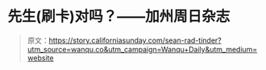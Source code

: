 # 先生(刷卡)对吗？——加州周日杂志

> 原文：<https://story.californiasunday.com/sean-rad-tinder?utm_source=wanqu.co&utm_campaign=Wanqu+Daily&utm_medium=website>



<custom-cover-564f914a04c15 contenteditable="false" block_id="cover?block_name=custom-cover-564f914a04c15" block_type="custom-cover-564f914a04c15" class="custom-cover-564f914a04c15 atavist-shared csm-story-cover atavist-cover atavist-block-align-center csm-cover" data-assets="scale~1200x0~0207covera-1452539704-64.jpg,scale~800x0~0207covera-1452539704-64.jpg,scale~400x0~0207covera-1452539704-64.jpg,scale~1200x0~0207covera-1453324730-93.jpg,scale~800x0~0207covera-1453324730-93.jpg,scale~400x0~0207covera-1453324730-93.jpg" atavist-block="true" cover-layout="full" max-width="28" background_image_wide="{&quot;filename&quot;:&quot;0207covera-1453324730-93.jpg&quot;,&quot;focal_point&quot;:{&quot;x&quot;:36,&quot;y&quot;:73},&quot;progress&quot;:0,&quot;width&quot;:3000,&quot;height&quot;:2000,&quot;path&quot;:&quot;0207covera-1453324730-93.jpg&quot;,&quot;temp_path&quot;:null}" image_caption="" the_title="Mr. (Swipe) Right?" the_subtitle="After a year of tumult and scandal at Tinder, ousted founder Sean Rad is back in charge. Now can he — and his company — grow up?" the_byline="By Nellie Bowles" other_credit_1="Photographs by Gillian Laub" other_credit_2="" other_credit_3="" the_pubdate="1452488400" image-enabled="" use-background="" the_pubdate_formatted="January 11, 2016" data-cloudfront="true"><template is="dom-if" restamp="true" style-scope="custom-cover-564f914a04c15"></template></custom-cover-564f914a04c15>

